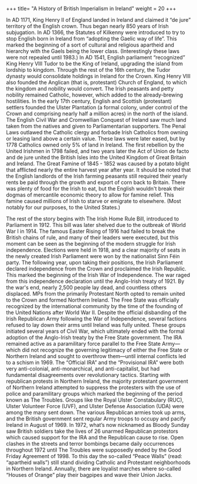 +++
title= "A History of British Imperialism in Ireland"
weight = 20
+++

In AD 1171, King Henry II of England landed in Ireland and claimed it “de jure” territory of the English crown. Thus began nearly 850 years of Irish subjugation. 
In AD 1366, the Statutes of Kilkenny were introduced to try to stop English born in Ireland from “adopting the Gaelic way of life”. This marked the beginning of a sort of cultural and religious apartheid and hierarchy with the Gaels being the lower class. (Interestingly these laws were not repealed until 1983.)
In AD 1541, English parliament “recognized” King Henry VIII Tudor to be the King of Ireland, upgrading the island from lordship to kingdom. Through the rest of the 16th century, the Tudor dynasty would consolidate holdings in Ireland for the Crown. King Henry VIII also founded the Anglican (that is, protestant) Church of England, to which the kingdom and nobility would convert. The Irish peasants and petty nobility remained Catholic, however, which added to the already-brewing hostilities.
In the early 17th century, English and Scottish (protestant) settlers founded the Ulster Plantation (a formal colony, under control of the Crown and comprising nearly half a million acres) in the north of the island. The English Civil War and Cromwellian Conquest of Ireland saw much land taken from the natives and given to Parliamentarian supporters. The Penal Laws outlawed the Catholic clergy and forbade Irish Catholics from owning or leasing land above a certain value. These laws were later eased, but by 1778 Catholics owned only 5% of land in Ireland. 
The first rebellion by the United Irishmen in 1798 failed, and two years later the Act of Union de facto and de jure united the British Isles into the United Kingdom of Great Britain and Ireland. 
The Great Famine of 1845 - 1852 was caused by a potato blight that afflicted nearly the entire harvest year after year. It should be noted that the English landlords of the Irish farming peasants still required their yearly rents be paid through the growth and export of corn back to Britain. There was plenty of food for the Irish to eat, but the English wouldn't break their dogmas of mercantile economic theory to allow for famine relief. This famine caused millions of Irish to starve or emigrate to elsewhere. (Most notably for our purposes, to the United States.) 

The rest of the story begins with The Irish Home Rule Bill, introduced to Parliament in 1912. This bill was later shelved due to the outbreak of World War I in 1914. The famous Easter Rising of 1916 had failed to break the British chains of rule, and many of their leaders were executed, but this moment can be seen as the beginning of the modern struggle for Irish independence. Elections were held in 1918, and a clear majority of seats in the newly created Irish Parliament were won by the nationalist Sinn Féin party. The following year, upon taking their positions, the Irish Parliament declared independence from the Crown and proclaimed the Irish Republic. This marked the beginning of the Irish War of Independence. The war raged from this independence declaration until the  Anglo-Irish treaty of 1921. By the war's end, nearly 2,500 people lay dead, and countless others displaced. MPs from the primarily Protestant North opted to remain united to the Crown and formed Northern Ireland. The Free State was officially recognized by the international community by the time of the founding of the United Nations after World War II. 
Despite the official disbanding of the Irish Republican Army following the War of Independence, several factions refused to lay down their arms until Ireland was fully united. These groups initiated several years of Civil War, which ultimately ended with the formal adoption of the Anglo-Irish treaty by the Free State government. 
The IRA remained active as a paramilitary force parallel to the Free State Army—which did not recognize the governing legitimacy of either the Free State or Northern Ireland and sought to overthrow them—until internal conflicts led to a schism in 1969. The “Official IRA” and the “Provisional IRA” were both very anti-colonial, anti-monarchical, and anti-capitalist, but had fundamental disagreements over revolutionary tactics.
Starting with republican protests in Northern Ireland, the majority protestant government of Northern Ireland attempted to suppress the protesters with the use of police and paramilitary groups which marked the beginning of the period known as The Troubles. Groups like the Royal Ulster Constabulary (RUC), Ulster Volunteer Force (UVF), and Ulster Defense Association (UDA) were among the many sent down. The various Republican armies took up arms, and the British government sent regular Army troops to occupy and pacify Ireland in August of 1969. 
In 1972, what’s now nicknamed as Bloody Sunday saw British soldiers take the lives of 26 unarmed Republican protestors which caused support for the IRA and the Republican cause to rise. Open clashes in the streets and terror bombings became daily occurrences throughout 1972 until The Troubles were supposedly ended by the Good Friday Agreement of 1998.
To this day the so-called “Peace Walls” (read: “apartheid walls”) still stand dividing Catholic and Protestant neighborhoods in Northern Ireland. Annually, there are loyalist marches where so-called “Houses of Orange” play their bagpipes and wave their Union Jacks. 

